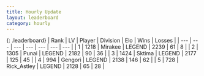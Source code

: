 ```yaml
---
title: Hourly Update
layout: leaderboard
category: hourly
---
```


{: .leaderboard}
| Rank | LV | Player | Division | Elo | Wins | Losses |
| --- | --- | --- | --- | --- | --- | --- |
| <span data-change="0">1</span> | 1218 | <span title="ID: 416373">Mirakee</span> | LEGEND | <span data-change="0">2239</span> | <span data-change="0">61</span> | <span data-change="0">8</span> |
| <span data-change="0">2</span> | 1305 | <span title="ID: 361226">Punai</span> | LEGEND | <span data-change="0">2182</span> | <span data-change="0">90</span> | <span data-change="0">36</span> |
| <span data-change="0">3</span> | 1424 | <span title="ID: 353063">Sktima</span> | LEGEND | <span data-change="0">2177</span> | <span data-change="0">125</span> | <span data-change="0">45</span> |
| <span data-change="0">4</span> | 994 | <span title="ID: 294236">Gengori</span> | LEGEND | <span data-change="0">2138</span> | <span data-change="0">146</span> | <span data-change="0">62</span> |
| <span data-change="1">5</span> | 728 | <span title="ID: 466583">Rick_Astley</span> | LEGEND | <span data-change="6">2128</span> | <span data-change="1">65</span> | <span data-change="0">28</span> |